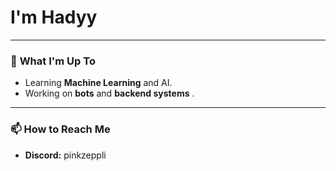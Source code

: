 #  I'm Hadyy 

---
### 🌱 **What I'm Up To**
- Learning **Machine Learning** and AI.
- Working on **bots** and **backend systems** .
---
### 📫 **How to Reach Me**
- **Discord:** pinkzeppli

